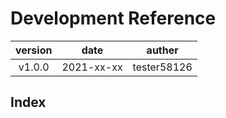 # Development Reference 
|version|date|auther|
|:---:|:---:|:---:|
|v1.0.0|2021-xx-xx|tester58126|
## Index
